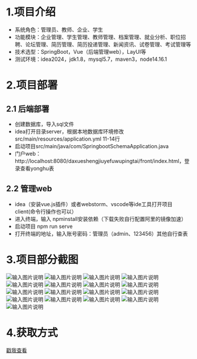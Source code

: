 # 1.项目介绍
- 系统角色：管理员、教师、企业、学生
- 功能模块：企业管理、学生管理、教师管理、档案管理、就业分析、职位招聘、论坛管理、简历管理、简历投递管理、新闻资讯、试卷管理、考试管理等
- 技术选型：SpringBoot，Vue（后端管理web），LayUI等
- 测试环境：idea2024，jdk1.8，mysql5.7，maven3，node14.16.1
# 2.项目部署
## 2.1 后端部署
- 创建数据库，导入sql文件
- idea打开目录server，根据本地数据库环境修改src/main/resources/application.yml 11-14行
- 启动项目src/main/java/com/SpringbootSchemaApplication.java
- 门户web：http://localhost:8080/daxueshengjiuyefuwupingtai/front/index.html，登录查看yonghu表
## 2.2 管理web
- idea（安装vue.js插件）或者webstorm、vscode等ide工具打开项目client(命令行操作也可以）
- 进入终端，输入 npminstall安装依赖（下载失败自行配置阿里的镜像加速）
- 启动项目 npm run serve
- 打开终端的地址，输入账号密码：管理员（admin、123456）其他自行查表
# 3.项目部分截图
![输入图片说明](1.png)
![输入图片说明](2.png)
![输入图片说明](3.png)
![输入图片说明](4.png)
![输入图片说明](5.png)
![输入图片说明](6.png)
![输入图片说明](7.png)
![输入图片说明](8.png)
![输入图片说明](9.png)
![输入图片说明](91.png)
![输入图片说明](92.png)
![输入图片说明](93.png)
![输入图片说明](94.png)
![输入图片说明](95.png)
![输入图片说明](96.png)
![输入图片说明](97.png)
![输入图片说明](98.png)


# 4.获取方式
[戳我查看](https://gitee.com/aven999/mall)

